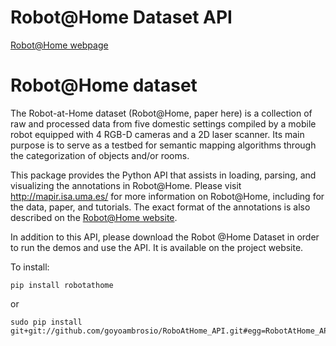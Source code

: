 # Robot@Home Dataset API #

[Robot@Home webpage](http://mapir.isa.uma.es/mapirwebsite/index.php/mapir-downloads/203-robot-at-home-dataset.html)

# Robot@Home dataset #

The Robot-at-Home dataset (Robot@Home, paper here) is a collection of raw and
processed data from five domestic settings compiled by a mobile robot equipped
with 4 RGB-D cameras and a 2D laser scanner. Its main purpose is to serve as a
testbed for semantic mapping algorithms through the categorization of objects
and/or rooms.

This package provides the Python API that assists in loading, parsing, and
visualizing the annotations in Robot@Home. Please visit http://mapir.isa.uma.es/
for more information on Robot@Home, including for the data, paper, and
tutorials. The exact format of the annotations is also described on the
[Robot@Home website](http://mapir.isa.uma.es/mapirwebsite/index.php/mapir-downloads/203-robot-at-home-dataset.html).

In addition to this API, please download the Robot @Home Dataset in order to run
the demos and use the API. It is available on the project website.

To install:

```
pip install robotathome
```

or

```
sudo pip install git+git://github.com/goyoambrosio/RoboAtHome_API.git#egg=RobotAtHome_API
```
